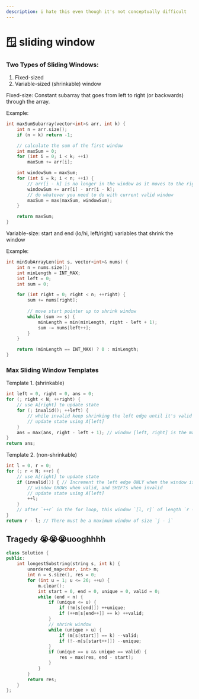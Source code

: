 ```yaml
---
description: i hate this even though it's not conceptually difficult
---
```


# 🪟 sliding window

### Two Types of Sliding Windows:

1. Fixed-sized
2. Variable-sized (shrinkable) window

Fixed-size: Constant subarray that goes from left to right (or backwards) through the array.

Example:

```cpp
int maxSumSubarray(vector<int>& arr, int k) {
    int n = arr.size();
    if (n < k) return -1;

    // calculate the sum of the first window
    int maxSum = 0;
    for (int i = 0; i < k; ++i)
        maxSum += arr[i];

    int windowSum = maxSum;
    for (int i = k; i < n; ++i) {
        // arr[i - k] is no longer in the window as it moves to the right
        windowSum += arr[i] - arr[i - k];
        // do whatever you need to do with current valid window
        maxSum = max(maxSum, windowSum);
    }

    return maxSum;
}
```

Variable-size: start and end (lo/hi, left/right) variables that shrink the window

Example:

```cpp
int minSubArrayLen(int s, vector<int>& nums) {
    int n = nums.size();
    int minLength = INT_MAX;
    int left = 0;
    int sum = 0;

    for (int right = 0; right < n; ++right) {
        sum += nums[right];
        
        // move start pointer up to shrink window
        while (sum >= s) {
            minLength = min(minLength, right - left + 1);
            sum -= nums[left++];
        }
    }

    return (minLength == INT_MAX) ? 0 : minLength;
}
```

### Max Sliding Window Templates&#x20;

Template 1. (shrinkable)

```cpp
int left = 0, right = 0, ans = 0;
for (; right < N; ++right) {
    // use A[right] to update state
    for (; invalid(); ++left) { 
        // while invalid keep shrinking the left edge until it's valid again
        // update state using A[left]
    }
    ans = max(ans, right - left + 1); // window [left, right] is the maximum window we've found thus far
}
return ans;
```

Template 2. (non-shrinkable)

```cpp
int l = 0, r = 0;
for (; r < N; ++r) {
    // use A[right] to update state
    if (invalid()) { // Increment the left edge ONLY when the window is invalid. 
        // window GROWs when valid, and SHIFTs when invalid
        // update state using A[left]
        ++l;
    }
    // after `++r` in the for loop, this window `[l, r]` of length `r - l` MIGHT be valid.
}
return r - l; // There must be a maximum window of size `j - i`
```

## Tragedy :sob::sob::sob:uooghhhh

```cpp
class Solution {
public:
    int longestSubstring(string s, int k) {
        unordered_map<char, int> m;
        int n = s.size(), res = 0;
        for (int u = 1; u <= 26; ++u) {
            m.clear();
            int start = 0, end = 0, unique = 0, valid = 0;
            while (end < n) {
                if (unique <= u) {
                    if (!m[s[end]]) ++unique;
                    if (++m[s[end++]] == k) ++valid;
                }
                // shrink window
                while (unique > u) {
                    if (m[s[start]] == k) --valid;
                    if (!--m[s[start++]]) --unique;
                }
                if (unique == u && unique == valid) {
                    res = max(res, end - start);
                }
            }
        }
        return res;
    }
};
```
